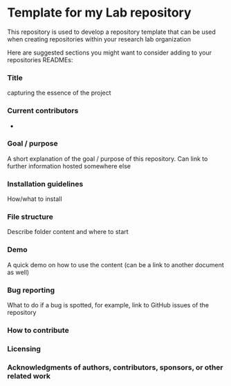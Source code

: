 # Template for my Lab repository

This repository is used to develop a repository template that can be used when creating repositories within your research lab organization

Here are suggested sections you might want to consider adding to your repositories READMEs: 

### Title 

capturing the essence of the project

### Current contributors

- 

### Goal / purpose 

A short explanation of the goal / purpose of this repository. Can link to further information hosted somewhere else

### Installation guidelines

How/what to install

### File structure

Describe folder content and where to start

### Demo

A quick demo on how to use the content (can be a link to another document as well)

### Bug reporting

What to do if a bug is spotted, for example, link to GitHub issues of the repository

### How to contribute

### Licensing

### Acknowledgments of authors, contributors, sponsors, or other related work


